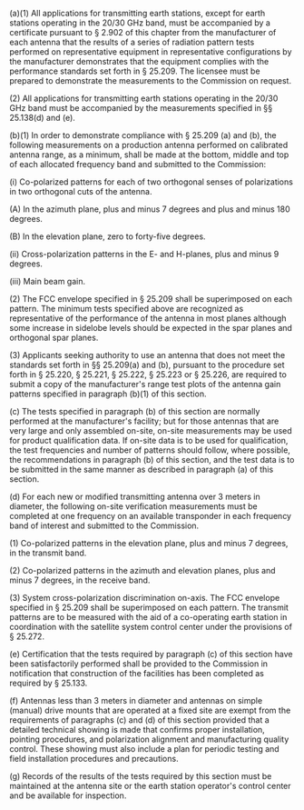 (a)(1) All applications for transmitting earth stations, except for earth stations operating in the 20/30 GHz band, must be accompanied by a certificate pursuant to § 2.902 of this chapter from the manufacturer of each antenna that the results of a series of radiation pattern tests performed on representative equipment in representative configurations by the manufacturer demonstrates that the equipment complies with the performance standards set forth in § 25.209. The licensee must be prepared to demonstrate the measurements to the Commission on request.

(2) All applications for transmitting earth stations operating in the 20/30 GHz band must be accompanied by the measurements specified in §§ 25.138(d) and (e).

(b)(1) In order to demonstrate compliance with § 25.209 (a) and (b), the following measurements on a production antenna performed on calibrated antenna range, as a minimum, shall be made at the bottom, middle and top of each allocated frequency band and submitted to the Commission:

(i) Co-polarized patterns for each of two orthogonal senses of polarizations in two orthogonal cuts of the antenna.

(A) In the azimuth plane, plus and minus 7 degrees and plus and minus 180 degrees.

(B) In the elevation plane, zero to forty-five degrees.

(ii) Cross-polarization patterns in the E- and H-planes, plus and minus 9 degrees.

(iii) Main beam gain.

(2) The FCC envelope specified in § 25.209 shall be superimposed on each pattern. The minimum tests specified above are recognized as representative of the performance of the antenna in most planes although some increase in sidelobe levels should be expected in the spar planes and orthogonal spar planes.

(3) Applicants seeking authority to use an antenna that does not meet the standards set forth in §§ 25.209(a) and (b), pursuant to the procedure set forth in § 25.220, § 25.221, § 25.222, § 25.223 or § 25.226, are required to submit a copy of the manufacturer's range test plots of the antenna gain patterns specified in paragraph (b)(1) of this section.

(c) The tests specified in paragraph (b) of this section are normally performed at the manufacturer's facility; but for those antennas that are very large and only assembled on-site, on-site measurements may be used for product qualification data. If on-site data is to be used for qualification, the test frequencies and number of patterns should follow, where possible, the recommendations in paragraph (b) of this section, and the test data is to be submitted in the same manner as described in paragraph (a) of this section.

(d) For each new or modified transmitting antenna over 3 meters in diameter, the following on-site verification measurements must be completed at one frequency on an available transponder in each frequency band of interest and submitted to the Commission.

(1) Co-polarized patterns in the elevation plane, plus and minus 7 degrees, in the transmit band.

(2) Co-polarized patterns in the azimuth and elevation planes, plus and minus 7 degrees, in the receive band.

(3) System cross-polarization discrimination on-axis. The FCC envelope specified in § 25.209 shall be superimposed on each pattern. The transmit patterns are to be measured with the aid of a co-operating earth station in coordination with the satellite system control center under the provisions of § 25.272.

(e) Certification that the tests required by paragraph (c) of this section have been satisfactorily performed shall be provided to the Commission in notification that construction of the facilities has been completed as required by § 25.133.

(f) Antennas less than 3 meters in diameter and antennas on simple (manual) drive mounts that are operated at a fixed site are exempt from the requirements of paragraphs (c) and (d) of this section provided that a detailed technical showing is made that confirms proper installation, pointing procedures, and polarization alignment and manufacturing quality control. These showing must also include a plan for periodic testing and field installation procedures and precautions.

(g) Records of the results of the tests required by this section must be maintained at the antenna site or the earth station operator's control center and be available for inspection.

